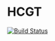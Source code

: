 # HCGT

[![Build Status](https://github.com/eugeneai/HCGT.jl/actions/workflows/CI.yml/badge.svg?branch=master)](https://github.com/eugeneai/HCGT.jl/actions/workflows/CI.yml?query=branch%3Amaster)
